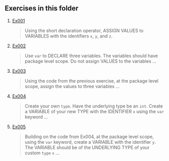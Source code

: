 ## Exercises in this folder
1. [Ex001](../Level%201/Ex001.go) 
   > Using the short declaration operator, ASSIGN VALUES to VARIABLES with the identifiers `x`, `y`, and `z`.
2. [Ex002](../Level%201/Ex002.go) 
   > Use `var` to DECLARE three variables. The variables should have package level scope. Do not assign VALUES to the variables ...
3. [Ex003](../Level%201/Ex003.go) 
   > Using the code from the previous exercise, at the package level scope, assign the values to three variables ...
4. [Ex004](../Level%201/Ex004.go) 
   > Create your own `type`. Have the underlying type be an `int`. Create a VARIABLE of your new TYPE with the IDENTIFIER `x` using the `var` keyword ...
5. [Ex005](../Level%201/Ex005.go) 
   > Building on the code from Ex004, at the package level scope, using the `var` keyword, create a VARIABLE with the identifier `y`. The VARIABLE should be of the UNDERLYING TYPE of your custom `type` `x` ...